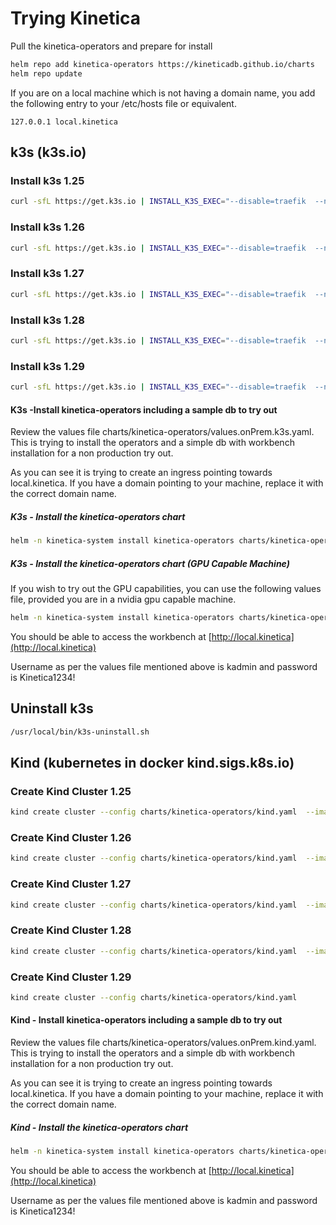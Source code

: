 
# Trying Kinetica

Pull the kinetica-operators and prepare for install

```bash
helm repo add kinetica-operators https://kineticadb.github.io/charts
helm repo update
```

If you are on a local machine which is not having a domain name, you add the following entry to your /etc/hosts file or equivalent.

```text
127.0.0.1 local.kinetica
```

## k3s (k3s.io)

### Install k3s 1.25

```bash
curl -sfL https://get.k3s.io | INSTALL_K3S_EXEC="--disable=traefik  --node-name kinetica-master --token 12345" K3S_KUBECONFIG_OUTPUT=~/.kube/config_k3s K3S_KUBECONFIG_MODE=644 INSTALL_K3S_VERSION=v1.25.12+k3s1 sh -
```

### Install k3s 1.26

```bash
curl -sfL https://get.k3s.io | INSTALL_K3S_EXEC="--disable=traefik  --node-name kinetica-master --token 12345" K3S_KUBECONFIG_OUTPUT=~/.kube/config_k3s K3S_KUBECONFIG_MODE=644 INSTALL_K3S_VERSION=v1.26.12+k3s1 sh -
```

### Install k3s 1.27

```bash
curl -sfL https://get.k3s.io | INSTALL_K3S_EXEC="--disable=traefik  --node-name kinetica-master --token 12345" K3S_KUBECONFIG_OUTPUT=~/.kube/config_k3s K3S_KUBECONFIG_MODE=644 INSTALL_K3S_VERSION=v1.27.9+k3s1 sh -
```

### Install k3s 1.28

```bash
curl -sfL https://get.k3s.io | INSTALL_K3S_EXEC="--disable=traefik  --node-name kinetica-master --token 12345" K3S_KUBECONFIG_OUTPUT=~/.kube/config_k3s K3S_KUBECONFIG_MODE=644 INSTALL_K3S_VERSION=v1.28.6+k3s2 sh -
```

### Install k3s 1.29

```bash
curl -sfL https://get.k3s.io | INSTALL_K3S_EXEC="--disable=traefik  --node-name kinetica-master --token 12345" K3S_KUBECONFIG_OUTPUT=~/.kube/config_k3s K3S_KUBECONFIG_MODE=644 INSTALL_K3S_VERSION=v1.29.1+k3s2 sh -
```


#### K3s -Install kinetica-operators including a sample db to try out

Review the values file charts/kinetica-operators/values.onPrem.k3s.yaml. This is trying to install the operators and a simple db with workbench installation for a non production try out.

As you can see it is trying to create an ingress pointing towards local.kinetica. If you have a domain pointing to your machine, replace it with the correct domain name.

##### K3s - Install the kinetica-operators chart

```bash
helm -n kinetica-system install kinetica-operators charts/kinetica-operators/ --create-namespace --values charts/kinetica-operators/values.onPrem.k3s.yaml
```

##### K3s - Install the kinetica-operators chart (GPU Capable Machine)

If you wish to try out the GPU capabilities, you can use the following values file, provided you are in a nvidia gpu capable machine.

```bash
helm -n kinetica-system install kinetica-operators charts/kinetica-operators/ --create-namespace --values charts/kinetica-operators/values.onPrem.k3s.gpu.yaml
```

You should be able to access the workbench at [http://local.kinetica](http://local.kinetica)

Username as per the values file mentioned above is kadmin and password is Kinetica1234!

## Uninstall k3s

```bash
/usr/local/bin/k3s-uninstall.sh
```

## Kind (kubernetes in docker kind.sigs.k8s.io)

### Create Kind Cluster 1.25

```bash
kind create cluster --config charts/kinetica-operators/kind.yaml  --image kindest/node:v1.25.16@sha256:9d0a62b55d4fe1e262953be8d406689b947668626a357b5f9d0cfbddbebbc727
```

### Create Kind Cluster 1.26

```bash
kind create cluster --config charts/kinetica-operators/kind.yaml  --image kindest/node:v1.26.13@sha256:15ae92d507b7d4aec6e8920d358fc63d3b980493db191d7327541fbaaed1f789
```

### Create Kind Cluster 1.27

```bash
kind create cluster --config charts/kinetica-operators/kind.yaml  --image kindest/node:v1.27.10@sha256:3700c811144e24a6c6181065265f69b9bf0b437c45741017182d7c82b908918f
```

### Create Kind Cluster 1.28

```bash
kind create cluster --config charts/kinetica-operators/kind.yaml  --image kindest/node:v1.28.6@sha256:b7e1cf6b2b729f604133c667a6be8aab6f4dde5bb042c1891ae248d9154f665b
```

### Create Kind Cluster 1.29

```bash
kind create cluster --config charts/kinetica-operators/kind.yaml
``` 

#### Kind - Install kinetica-operators including a sample db to try out

Review the values file charts/kinetica-operators/values.onPrem.kind.yaml. This is trying to install the operators and a simple db with workbench installation for a non production try out.

As you can see it is trying to create an ingress pointing towards local.kinetica. If you have a domain pointing to your machine, replace it with the correct domain name.


##### Kind - Install the kinetica-operators chart


```bash
helm -n kinetica-system install kinetica-operators charts/kinetica-operators/ --create-namespace --values charts/kinetica-operators/values.onPrem.kind.yaml
```

You should be able to access the workbench at [http://local.kinetica](http://local.kinetica)

Username as per the values file mentioned above is kadmin and password is Kinetica1234!

